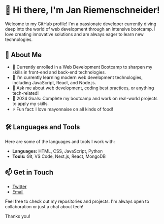 # 👋 Hi there, I'm Jan Riemenschneider!

Welcome to my GitHub profile! I'm a passionate developer currently diving deep into the world of web development through an intensive bootcamp. I love creating innovative solutions and am always eager to learn new technologies.

## 🚀 About Me

- 💼 Currently enrolled in a Web Development Bootcamp to sharpen my skills in front-end and back-end technologies.
- 🌱 I’m currently learning modern web development technologies, including JavaScript, React, and Node.js.
- 💬 Ask me about web development, coding best practices, or anything tech-related!
- 🎯 2024 Goals: Complete my bootcamp and work on real-world projects to apply my skills.
- ⚡ Fun fact: I love mayonnaise on all kinds of food!

## 🛠️ Languages and Tools

Here are some of the languages and tools I work with:

- **Languages:** HTML, CSS, JavaScript, Python
- **Tools:** Git, VS Code, Next.js, React, MongoDB

## 📫 Get in Touch

- [Twitter](https://x.com/jan12121995)
- [Email](jan-riemenschenider@hotmail.de)

Feel free to check out my repositories and projects. I'm always open to collaboration or just a chat about tech!

Thanks you!

